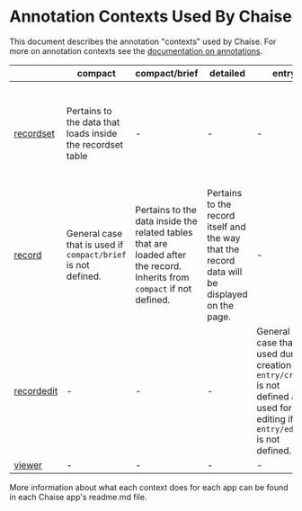 # Annotation Contexts Used By Chaise

This document describes the annotation "contexts" used by Chaise. For more on annotation
contexts see the [documentation on annotations](annotation.md).

|              | compact         | compact/brief | detailed        | entry | entry/edit | entry/create | filter | name | * |
|--------------|-----------------|---------------|-----------------|-------|------------|--------------|--------|------|---|
| [recordset](https://github.com/informatics-isi-edu/chaise/blob/master/recordset/readme.md)    | Pertains to the data that loads inside the recordset table       | -             | -        | -     | -          | -            | Pertains to the list of facets available in the left side facet panel      | -    | - |
| [record](https://github.com/informatics-isi-edu/chaise/blob/master/record/readme.md)   | General case that is used if `compact/brief` is not defined.       | Pertains to the data inside the related tables that are loaded after the record. Inherits from `compact` if not defined.             | Pertains to the record itself and the way that the record data will be displayed on the page.         | -     | -          | -            | -      | -    | - |
| [recordedit](https://github.com/informatics-isi-edu/chaise/blob/master/recordedit/readme.md)   | -       | -             | -        | General case that is used during creation if  `entry/create` is not defined and used for editing if `entry/edit` is not defined.    | Modifies the form that shows for editing. Inherits from `entry` if not defined.          | Modifies the form that shows for creation. Inherits from `entry` if not defined.            | -      | -    | - |
| [viewer](https://github.com/informatics-isi-edu/chaise/blob/master/viewer/readme.md)       | -       | -             | -        | -     | -          | -            | -      | -    | - |

More information about what each context does for each app can be found in each
Chaise app's readme.md file.
